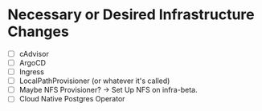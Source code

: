 # Necessary or Desired Infrastructure Changes 

- [ ] cAdvisor
- [ ] ArgoCD
- [ ] Ingress
- [ ] LocalPathProvisioner (or whatever it's called)
- [ ] Maybe NFS Provisioner? -> Set Up NFS on infra-beta.
- [ ] Cloud Native Postgres Operator
